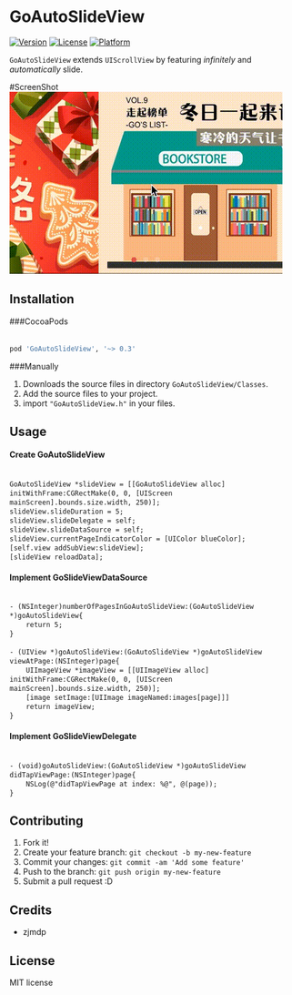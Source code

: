 # GoAutoSlideView

[![Version](https://img.shields.io/cocoapods/v/GoAutoSlideView.svg?style=flat)](http://cocoapods.org/pods/GoAutoSlideView)
[![License](https://img.shields.io/cocoapods/l/GoAutoSlideView.svg?style=flat)](http://cocoapods.org/pods/GoAutoSlideView)
[![Platform](https://img.shields.io/cocoapods/p/GoAutoSlideView.svg?style=flat)](http://cocoapods.org/pods/GoAutoSlideView)


`GoAutoSlideView` extends `UIScrollView` by featuring *infinitely* and *automatically* slide.

#ScreenShot
![Screenshot](./Screenshots/screenshot.gif "screenshot")

## Installation
###CocoaPods
```ruby

pod 'GoAutoSlideView', '~> 0.3'

```

###Manually
1. Downloads the source files in directory `GoAutoSlideView/Classes`.
2. Add the source files to your project.
3. import `"GoAutoSlideView.h"` in your files.

## Usage
#### Create GoAutoSlideView

```objc

GoAutoSlideView *slideView = [[GoAutoSlideView alloc] initWithFrame:CGRectMake(0, 0, [UIScreen mainScreen].bounds.size.width, 250)];
slideView.slideDuration = 5;
slideView.slideDelegate = self;
slideView.slideDataSource = self;
slideView.currentPageIndicatorColor = [UIColor blueColor];
[self.view addSubView:slideView];
[slideView reloadData];

```

#### Implement GoSlideViewDataSource

```objc

- (NSInteger)numberOfPagesInGoAutoSlideView:(GoAutoSlideView *)goAutoSlideView{
    return 5;
}

- (UIView *)goAutoSlideView:(GoAutoSlideView *)goAutoSlideView viewAtPage:(NSInteger)page{
    UIImageView *imageView = [[UIImageView alloc] initWithFrame:CGRectMake(0, 0, [UIScreen mainScreen].bounds.size.width, 250)];
	[image setImage:[UIImage imageNamed:images[page]]]
    return imageView;
}

```

#### Implement GoSlideViewDelegate

```objc

- (void)goAutoSlideView:(GoAutoSlideView *)goAutoSlideView didTapViewPage:(NSInteger)page{
	NSLog(@"didTapViewPage at index: %@", @(page));
}

```

## Contributing

1. Fork it!
2. Create your feature branch: `git checkout -b my-new-feature`
3. Commit your changes: `git commit -am 'Add some feature'`
4. Push to the branch: `git push origin my-new-feature`
5. Submit a pull request :D

## Credits

* zjmdp

## License

MIT license

